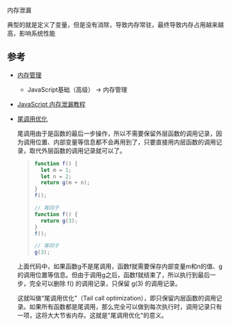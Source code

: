 内存泄漏

典型的就是定义了变量，但是没有消除，导致内存常驻，最终导致内存占用越来越高，影响系统性能





## 参考

- [内存管理](http://js.pingan8787.com/)

  - JavaScript基础（高级） -> 内存管理

- [JavaScript 内存泄漏教程](http://www.ruanyifeng.com/blog/2017/04/memory-leak.html)

- [尾调用优化](http://www.ruanyifeng.com/blog/2015/04/tail-call.html)

  尾调用由于是函数的最后一步操作，所以不需要保留外层函数的调用记录，因为调用位置、内部变量等信息都不会再用到了，只要直接用内层函数的调用记录，取代外层函数的调用记录就可以了。

  > ```javascript
  > function f() {
  >   let m = 1;
  >   let n = 2;
  >   return g(m + n);
  > }
  > f();
  > 
  > // 等同于
  > function f() {
  >   return g(3);
  > }
  > f();
  > 
  > // 等同于
  > g(3);
  > ```

  上面代码中，如果函数g不是尾调用，函数f就需要保存内部变量m和n的值、g的调用位置等信息。但由于调用g之后，函数f就结束了，所以执行到最后一步，完全可以删除 f() 的调用记录，只保留 g(3) 的调用记录。

  这就叫做"尾调用优化"（Tail call optimization），即只保留内层函数的调用记录。如果所有函数都是尾调用，那么完全可以做到每次执行时，调用记录只有一项，这将大大节省内存。这就是"尾调用优化"的意义。